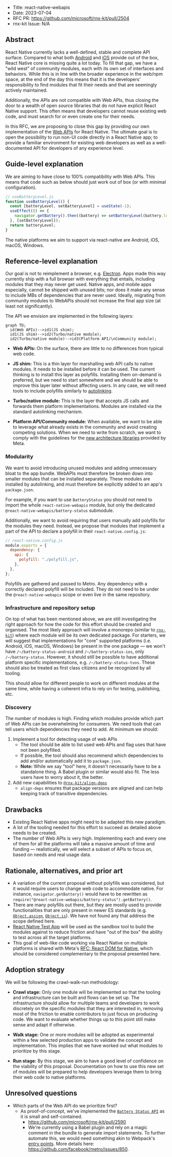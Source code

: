 - Title: react-native-webapis
- Date: 2023-07-04
- RFC PR: https://github.com/microsoft/rnx-kit/pull/2504
- rnx-kit Issue: N/A

## Abstract

React Native currently lacks a well-defined, stable and complete API surface.
Compared to what both [Android](https://developer.android.com/reference) and
[iOS](https://developer.apple.com/documentation/technologies) provide out of the
box, React Native core is missing quite a lot today. To fill that gap, we have a
"wild west" of community modules, each with its own set of interfaces and
behaviors. While this is in line with the broader experience in the web/npm
space, at the end of the day this means that it is the developers'
responsibility to find modules that fit their needs and that are seemingly
actively maintained.

Additionally, the APIs are not compatible with Web APIs, thus closing the door
to a wealth of open source libraries that do not have explicit React Native
support. This often means that developers cannot reuse existing web code, and
must search for or even create one for their needs.

In this RFC, we are proposing to close this gap by providing our own
implementation of the
[Web APIs](https://developer.mozilla.org/en-US/docs/Web/API) for React Native.
The ultimate goal is to open the possibility to run non-UI code directly in a
React Native app; to provide a familiar environment for existing web developers
as well as a well-documented API for developers of any experience level.

## Guide-level explanation

We are aiming to have close to 100% compatibility with Web APIs. This means that
code such as below should just work out of box (or with minimal configuration).

```js
// useBatteryLevel.js
function useBatteryLevel() {
  const [batteryLevel, setBatteryLevel] = useState(-1);
  useEffect(() => {
    navigator.getBattery().then((battery) => setBatteryLevel(battery.level));
  }, [setBatteryLevel]);
  return batteryLevel;
}
```

The native platforms we aim to support via react-native are Android, iOS, macOS,
Windows.

## Reference-level explanation

Our goal is not to reimplement a browser, e.g.
[Electron](https://www.electronjs.org/). Apps made this way currently ship with
a full browser with everything that entails, including modules that they may
never get used. Native apps, and mobile apps especially, cannot be shipped with
unused bits; nor does it make any sense to include MBs of dependencies that are
never used. Ideally, migrating from community modules to WebAPIs should not
increase the final app size (at least not significantly).

The API we envision are implemented in the following layers:

```mermaid
graph TD;
  id(Web APIs)-->id1(JS shim);
  id1(JS shim)-->id2(Turbo/native module);
  id2(Turbo/native module)-->id3(Platform API/\nCommunity module);
```

- **Web APIs:** On the surface, there are little to no differences from typical
  web code.

- **JS shim:** This is a thin layer for marshalling web API calls to native
  modules. It needs to be installed before it can be used. The current thinking
  is to install this layer as polyfills. Installing them on-demand is preferred,
  but we need to start somewhere and we should be able to improve this layer
  later without affecting users. In any case, we will need tools to include
  polyfills similarly to [autolinking][].

- **Turbo/native module:** This is the layer that accepts JS calls and forwards
  them platform implementations. Modules are installed via the standard
  autolinking mechanism.

- **Platform API/Community module:** When available, we want to be able to
  leverage what already exists in the community and avoid creating competing
  solutions. When we need to write from scratch, we want to comply with the
  guidelines for the
  [new architecture libraries](https://github.com/reactwg/react-native-new-architecture/discussions/categories/libraries)
  provided by Meta.

### Modularity

We want to avoid introducing unused modules and adding unnecessary bloat to the
app bundle. WebAPIs must therefore be broken down into smaller modules that can
be installed separately. These modules are installed by autolinking, and must
therefore be explicitly added to an app's `package.json`.

For example, if you want to use `BatteryStatus` you should not need to import
the whole `react-native-webapis` module, but only the dedicated
`@react-native-webapis/battery-status` submodule.

Additionally, we want to avoid requiring that users manually add polyfills for
the modules they need. Instead, we propose that modules that implement a part of
the API to declare a polyfill in their `react-native.config.js`:

```js
// react-native.config.js
module.exports = {
  dependency: {
    api: {
      polyfill: "./polyfill.js",
    },
  },
};
```

Polyfills are gathered and passed to Metro. Any dependency with a correctly
declared polyfill will be included. They do not need to be under the
`@react-native-webapis` scope or even live in the same repository.

### Infrastructure and repository setup

On top of what has been mentioned above, we are still investigating the right
approach for how the code for this effort should be created and organised. The
most likely approach will involve a monorepo (similar to
[`rnx-kit`](https://github.com/microsoft/rnx-kit)) where each module will be its
own dedicated package. For starters, we will suggest that implementations for
"core" supported platforms (i.e. Android, iOS, macOS, Windows) be present in the
one package — we won't have `/~/battery-status-android` and
`/~/battery-status-ios`, only `/~/battery-status`. However, it should still be
possible to have additional platform specific implementations, e.g.
`/~/battery-status-tvos`. These should also be treated as first class citizens
and be recognized by all tooling.

This should allow for different people to work on different modules at the same
time, while having a coherent infra to rely on for testing, publishing, etc.

### Discovery

The number of modules is high. Finding which modules provide which part of Web
APIs can be overwhelming for consumers. We need tools that can tell users which
dependencies they need to add. At minimum we should:

1. Implement a tool for detecting usage of web APIs
   - The tool should be able to list used web APIs and flag uses that have not
     been polyfilled.
   - If possible, the tool should also recommend which dependencies to add
     and/or automatically add it to `package.json`.
   - **Note:** While we say "tool" here, it doesn't necessarily have to be a
     standalone thing. A Babel plugin or similar would also fit. The less users
     have to worry about it, the better.
2. Add new capabilities to [`@rnx-kit/align-deps`][]
   - `align-deps` ensures that package versions are aligned and can help keeping
     track of transitive dependencies.

## Drawbacks

- Existing React Native apps might need to be adapted this new paradigm.
- A lot of the tooling needed for this effort to succeed as detailed above needs
  to be created.
- The number of Web APIs is very high. Implementing each and every one of them
  for all the platforms will take a massive amount of time and funding —
  realistically, we will select a subset of APIs to focus on, based on needs and
  real usage data.

## Rationale, alternatives, and prior art

- A variation of the current proposal without polyfills was considered, but it
  would require users to change web code to accommodate native. For instance,
  `navigator.getBattery()` would have to be rewritten as
  `require("@react-native-webapis/battery-status").getBattery()`.
- There are many polyfills out there, but they are mostly used to provide
  functionalities that are only present in newer ES standards (e.g.
  [`Object.assign`][], [`Object.is`][]). We have not found any that address the
  scope defined here.
- [React Native Test App](https://github.com/microsoft/react-native-test-app)
  will be used as the sandbox tool to build the modules against to reduce
  friction and have "out of the box" the ability to test across all the target
  platforms.
- This goal of web-like code working via React Native on multiple platforms is
  shared with Meta's
  [RFC: React DOM for Native](https://github.com/react-native-community/discussions-and-proposals/pull/496),
  which should be considered complementary to the proposal presented here.

## Adoption strategy

We will be following the crawl-walk-run methodology:

- **Crawl stage:** Only one module will be implemented so that the tooling and
  infrastructure can be built and flows can be set up. The infrastructure should
  allow for multiple teams and developers to work discretely on the specific
  modules that they are interested in, removing most of the friction to enable
  contributors to just focus on producing code. We want to evaluate whether
  things up to this point still make sense and adapt if otherwise.

- **Walk stage:** One or more modules will be adopted as experimental within a
  few selected production apps to validate the concept and implementation. This
  implies that we have worked out what modules to prioritize by this stage.

- **Run stage:** By this stage, we aim to have a good level of confidence on the
  viability of this proposal. Documentation on how to use this new set of
  modules will be prepared to help developers leverage them to bring their web
  code to native platforms.

## Unresolved questions

- Which parts of the Web API do we prioritize first?
  - As proof-of-concept, we've implemented the
    [`Battery Status API`](https://developer.mozilla.org/en-US/docs/Web/API/Battery_Status_API)
    as it is small and self-contained.
    - https://github.com/microsoft/rnx-kit/pull/2590
    - We're currently using a Babel plugin and rely on a magic comment in the
      bundle to generate import statements. To further automate this, we would
      need something akin to Webpack's
      [entry points](https://webpack.js.org/concepts/entry-points/). More
      details here: https://github.com/facebook/metro/issues/850.

<!-- References -->

[`@rnx-kit/align-deps`]:
  https://github.com/microsoft/rnx-kit/tree/main/packages/align-deps#readme
[`Object.assign`]: https://github.com/ljharb/object.assign/blob/main/polyfill.js
[`Object.is`]: https://github.com/es-shims/object-is/blob/main/polyfill.js
[`serializer.getModulesRunBeforeMainModule`]:
  https://github.com/facebook/react-native/blob/0.72-stable/packages/metro-config/index.js#L49
[autolinking]:
  https://github.com/react-native-community/cli/blob/main/docs/autolinking.md

